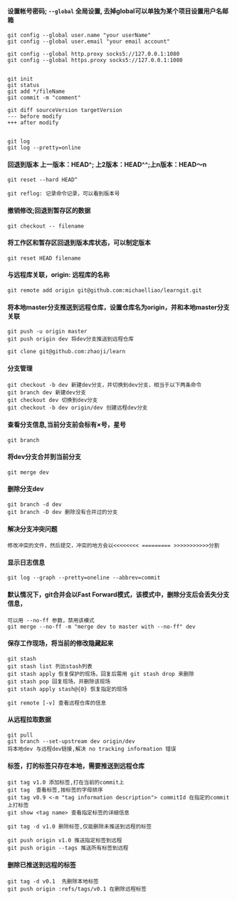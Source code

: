 

#### 设置帐号密码; `--global` 全局设置, 去掉global可以单独为某个项目设置用户名邮箱

    git config --global user.name "your userName"
    git config --global user.email "your email account"
    
    git config --global http.proxy socks5://127.0.0.1:1080
    git config --global https.proxy socks5://127.0.0.1:1080


    git init
    git status
    git add */fileName
    git commit -m "comment"

    git diff sourceVersion targetVersion
    --- before modify
    +++ after modify
    
    
    git log
    git log --pretty=online
    
#### 回退到版本 上一版本：HEAD^; 上2版本：HEAD^^;上n版本：HEAD～n

    git reset --hard HEAD^
    
    git reflog: 记录命令记录，可以看到版本号
    
#### 撤销修改;回退到暂存区的数据

    git checkout -- filename
    
    
#### 将工作区和暂存区回退到版本库状态，可以制定版本

    git reset HEAD filename
    
#### 与远程库关联，origin: 远程库的名称

    git remote add origin git@github.com:michaelliao/learngit.git
    
#### 将本地master分支推送到远程仓库，设置仓库名为origin，并和本地master分支关联

    git push -u origin master
    git push origin dev 将dev分支推送到远程仓库
    
    git clone git@github.com:zhaoji/learn
    
#### 分支管理

    git checkout -b dev 新建dev分支，并切换到dev分支，相当于以下两条命令
    git branch dev 新建dev分支
    git checkout dev 切换到dev分支
    git checkout -b dev origin/dev 创建远程dev分支
    
#### 查看分支信息,当前分支前会标有×号，星号

    git branch
    
#### 将dev分支合并到当前分支

    git merge dev
    
#### 删除分支dev

    git branch -d dev
    git branch -D dev 删除没有合并过的分支
    
#### 解决分支冲突问题

    修改冲突的文件，然后提交，冲突的地方会以<<<<<<<< ========= >>>>>>>>>>>分割
    
    
#### 显示日志信息

    git log --graph --pretty=oneline --abbrev=commit
    
    
#### 默认情况下，git合并会以Fast Forward模式，该模式中，删除分支后会丢失分支信息，

    可以用 --no-ff 参数，禁用该模式
    git merge --no-ff -m "merge dev to master with --no-ff" dev
    
    
#### 保存工作现场，将当前的修改隐藏起来

    git stash
    git stash list 列出stash列表
    git stash apply 恢复保护的现场，回复后需用 git stash drop 来删除
    git stash pop 回复现场，并删除该现场
    git stash apply stash@{0} 恢复指定的现场
    
    git remote [-v] 查看远程仓库的信息
    
#### 从远程拉取数据

    git pull
    git branch --set-upstream dev origin/dev 
    将本地dev 与远程dev链接,解决 no tracking information 错误
    
#### 标签，打的标签只存在本地，需要推送到远程仓库

    git tag v1.0 添加标签,打在当前的commit上
    git tag  查看标签,按标签的字母排序
    git tag v0.9 <-m "tag information description"> commitId 在指定的commit上打标签
    git show <tag name> 查看指定标签的详细信息
    
    git tag -d v1.0 删除标签,仅能删除未推送到远程的标签
    
    git push origin v1.0 推送指定标签到远程
    git push origin --tags 推送所有标签到远程
    
#### 删除已推送到远程的标签

    git tag -d v0.1  先删除本地标签
    git push origin :refs/tags/v0.1 在删除远程标签
